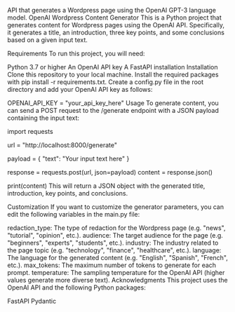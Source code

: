 API that generates a Wordpress page using the OpenAI GPT-3 language model.
OpenAI Wordpress Content Generator
This is a Python project that generates content for Wordpress pages using the OpenAI API. Specifically, it generates a title, an introduction, three key points, and some conclusions based on a given input text.

Requirements
To run this project, you will need:

Python 3.7 or higher
An OpenAI API key
A FastAPI installation
Installation
Clone this repository to your local machine.
Install the required packages with pip install -r requirements.txt.
Create a config.py file in the root directory and add your OpenAI API key as follows:

OPENAI_API_KEY = "your_api_key_here"
Usage
To generate content, you can send a POST request to the /generate endpoint with a JSON payload containing the input text:


import requests

url = "http://localhost:8000/generate"

payload = {
    "text": "Your input text here"
}

response = requests.post(url, json=payload)
content = response.json()

print(content)
This will return a JSON object with the generated title, introduction, key points, and conclusions.

Customization
If you want to customize the generator parameters, you can edit the following variables in the main.py file:

redaction_type: The type of redaction for the Wordpress page (e.g. "news", "tutorial", "opinion", etc.).
audience: The target audience for the page (e.g. "beginners", "experts", "students", etc.).
industry: The industry related to the page topic (e.g. "technology", "finance", "healthcare", etc.).
language: The language for the generated content (e.g. "English", "Spanish", "French", etc.).
max_tokens: The maximum number of tokens to generate for each prompt.
temperature: The sampling temperature for the OpenAI API (higher values generate more diverse text).
Acknowledgments
This project uses the OpenAI API and the following Python packages:

FastAPI
Pydantic
